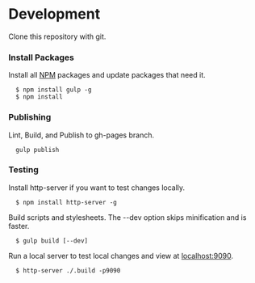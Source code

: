 # Development

  Clone this repository with git.

### Install Packages

  Install all [NPM](https://www.npmjs.com/) packages and update packages that need it.

```
  $ npm install gulp -g
  $ npm install
```

### Publishing

  Lint, Build, and Publish to gh-pages branch.

```
  gulp publish
```

### Testing

  Install http-server if you want to test changes locally.

```
  $ npm install http-server -g
```

  Build scripts and stylesheets. The --dev option skips minification and is faster.
  
```
  $ gulp build [--dev]
```

  Run a local server to test local changes and view at [localhost:9090](http://localhost:9090).
  
```
  $ http-server ./.build -p9090
```
